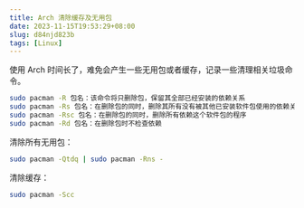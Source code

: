 ```yaml
---
title: Arch 清除缓存及无用包
date: 2023-11-15T19:53:29+08:00
slug: d84njd823b
tags: [Linux]
---
```


使用 Arch 时间长了，难免会产生一些无用包或者缓存，记录一些清理相关垃圾命令。

<!--more-->

```bash
sudo pacman -R 包名：该命令将只删除包，保留其全部已经安装的依赖关系
sudo pacman -Rs 包名：在删除包的同时，删除其所有没有被其他已安装软件包使用的依赖关系
sudo pacman -Rsc 包名：在删除包的同时，删除所有依赖这个软件包的程序
sudo pacman -Rd 包名：在删除包时不检查依赖
```

清除所有无用包：

```bash
sudo pacman -Qtdq | sudo pacman -Rns -
```

清除缓存：

```bash
sudo pacman -Scc 
```